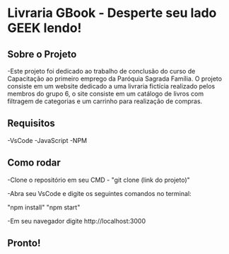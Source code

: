 # Livraria GBook - Desperte seu lado GEEK lendo!

## Sobre o Projeto

-Este projeto foi dedicado ao trabalho de conclusão do curso de Capacitação ao primeiro emprego da Paróquia Sagrada Família.
O projeto consiste em um website dedicado a uma livraria fictícia realizado pelos membros do grupo 6, o site consiste em um
catálogo de livros com filtragem de categorias e um carrinho para realização de compras.

## Requisitos

-VsCode
-JavaScript
-NPM

## Como rodar

-Clone o repositório em seu CMD - "git clone (link do projeto)"

-Abra seu VsCode e digite os seguintes comandos no terminal:

"npm install"
"npm start"

-Em seu navegador digite http://localhost:3000

## Pronto!